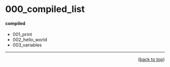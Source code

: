 <a name="topage"></a>

# 000_compiled_list

#### compiled
* 001_print
* 002_hello_world
* 003_variables

-----

<p align="right">(<a href="#topage">back to top</a>)</p>
<br/>
<br/>
